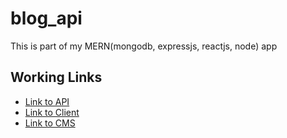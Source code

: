 # blog_api

This is part of my MERN(mongodb, expressjs, reactjs, node) app

## Working Links

- [Link to API](https://agile-mesa-41864.herokuapp.com/)
- [Link to Client](https://blog-client-brandhawa.netlify.app/)
- [Link to CMS](https://blog-cms-brandhawa.netlify.app/)
